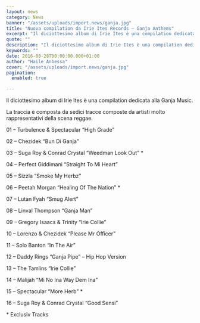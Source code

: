 ```yaml
---
layout: news
category: News
banner: "/assets/uploads/import.news/ganja.jpg"
title: "Nuova compilation da Irie Ites Records – Ganja Anthems"
excerpt: "Il diciottesimo album di Irie Ites è una compilation dedicata alla Ganja Music. La traccia è composta da sedici tracce composte da artisti molto rappresentativi della scena reggae. 01 – Turbulence & Spectacular “High Grade” 02 – Chezidek “Bun Di Ganja” 03 – Suga Roy & Conrad Crystal “Weedman Look Out” * 04 – Perfect [&hellip"
quote: ""
description: "Il diciottesimo album di Irie Ites è una compilation dedicata alla Ganja Music. La traccia è composta da sedici tracce composte da artisti molto rappresentativi della scena reggae. 01 – Turbulence & Spectacular “High Grade” 02 – Chezidek “Bun Di Ganja” 03 – Suga Roy & Conrad Crystal “Weedman Look Out” * 04 – Perfect [&hellip"
keywords: ""
date: 2016-08-28T00:00:00.000+01:00
author: "Haile Anbessa"
cover: "/assets/uploads/import.news/ganja.jpg"
pagination:
  enabled: true

---
```


Il diciottesimo album di Irie Ites è una compilation dedicata alla Ganja Music.

La traccia è composta da sedici tracce composte da artisti molto rappresentativi della scena reggae.

01 – Turbulence & Spectacular “High Grade”

02 – Chezidek “Bun Di Ganja”

03 – Suga Roy & Conrad Crystal “Weedman Look Out” \*

04 – Perfect Giddimani “Straight To Mi Heart”

05 – Sizzla “Smoke My Herbz”

06 – Peetah Morgan “Healing Of The Nation” \*

07 – Lutan Fyah “Smug Alert”

08 – Linval Thompson “Ganja Man”

09 – Gregory Isaacs & Trinity “Irie Collie”

10 – Lorenzo & Chezidek “Please Mr Officer”

11 – Solo Banton “In The Air”

12 – Daddy Rings “Ganja Pipe” – Hip Hop Version

13 – The Tamlins “Irie Collie”

14 – Malijah “Mi No Ina Way Dem Ina”

15 – Spectacular “More Herb” \*

16 – Suga Roy & Conrad Crystal “Good Sensi”

\* Exclusiv Tracks